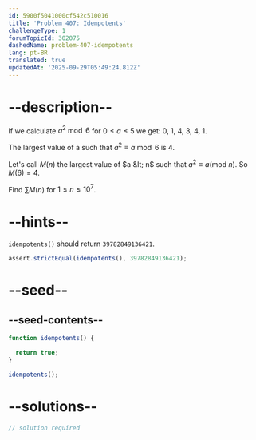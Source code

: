 ```yaml
---
id: 5900f5041000cf542c510016
title: 'Problem 407: Idempotents'
challengeType: 1
forumTopicId: 302075
dashedName: problem-407-idempotents
lang: pt-BR
translated: true
updatedAt: '2025-09-29T05:49:24.812Z'
---
```


# --description--

If we calculate $a^2\bmod 6$ for $0 ≤ a ≤ 5$ we get: 0, 1, 4, 3, 4, 1.

The largest value of a such that $a^2 ≡ a\bmod 6$ is $4$.

Let's call $M(n)$ the largest value of $a &lt; n$ such that $a^2 ≡ a (\text{mod } n)$. So $M(6) = 4$.

Find $\sum M(n)$ for $1 ≤ n ≤ {10}^7$.

# --hints--

`idempotents()` should return `39782849136421`.

```js
assert.strictEqual(idempotents(), 39782849136421);
```

# --seed--

## --seed-contents--

```js
function idempotents() {

  return true;
}

idempotents();
```

# --solutions--

```js
// solution required
```

